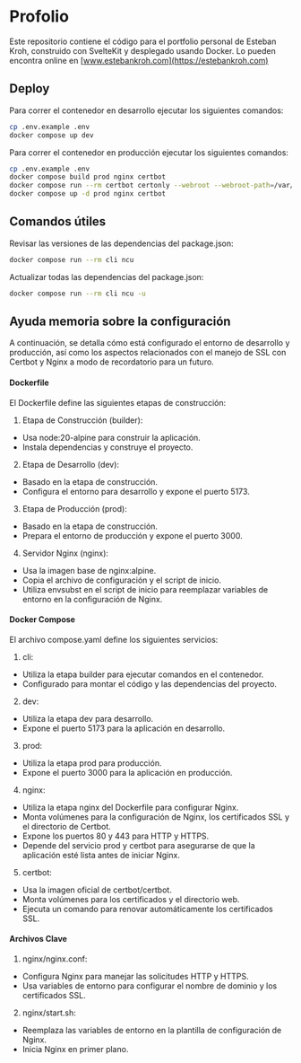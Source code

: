 # Profolio

Este repositorio contiene el código para el portfolio personal de Esteban Kroh, construido con SvelteKit y desplegado usando Docker. Lo pueden encontra online en [www.estebankroh.com](https://estebankroh.com)

## Deploy

Para correr el contenedor en desarrollo ejecutar los siguientes comandos:

```bash
cp .env.example .env
docker compose up dev
```

Para correr el contenedor en producción ejecutar los siguientes comandos:

```bash
cp .env.example .env
docker compose build prod nginx certbot
docker compose run --rm certbot certonly --webroot --webroot-path=/var/www/certbot -d $DOMAIN_NAME
docker compose up -d prod nginx certbot
```

## Comandos útiles

Revisar las versiones de las dependencias del package.json:

```bash
docker compose run --rm cli ncu
```

Actualizar todas las dependencias del package.json:

```bash
docker compose run --rm cli ncu -u
```

## Ayuda memoria sobre la configuración

A continuación, se detalla cómo está configurado el entorno de desarrollo y producción, así como los aspectos relacionados con el manejo de SSL con Certbot y Nginx a modo de recordatorio para un futuro.

#### Dockerfile
El Dockerfile define las siguientes etapas de construcción:

1. Etapa de Construcción (builder):

- Usa node:20-alpine para construir la aplicación.
- Instala dependencias y construye el proyecto.

2. Etapa de Desarrollo (dev):

- Basado en la etapa de construcción.
- Configura el entorno para desarrollo y expone el puerto 5173.

3. Etapa de Producción (prod):

- Basado en la etapa de construcción.
- Prepara el entorno de producción y expone el puerto 3000.

4. Servidor Nginx (nginx):

- Usa la imagen base de nginx:alpine.
- Copia el archivo de configuración y el script de inicio.
- Utiliza envsubst en el script de inicio para reemplazar variables de entorno en la configuración de Nginx.

#### Docker Compose
El archivo compose.yaml define los siguientes servicios:

1. cli:

- Utiliza la etapa builder para ejecutar comandos en el contenedor.
- Configurado para montar el código y las dependencias del proyecto.

2. dev:

- Utiliza la etapa dev para desarrollo.
- Expone el puerto 5173 para la aplicación en desarrollo.

3. prod:

- Utiliza la etapa prod para producción.
- Expone el puerto 3000 para la aplicación en producción.

4. nginx:

- Utiliza la etapa nginx del Dockerfile para configurar Nginx.
- Monta volúmenes para la configuración de Nginx, los certificados SSL y el directorio de Certbot.
- Expone los puertos 80 y 443 para HTTP y HTTPS.
- Depende del servicio prod y certbot para asegurarse de que la aplicación esté lista antes de iniciar Nginx.

5. certbot:

- Usa la imagen oficial de certbot/certbot.
- Monta volúmenes para los certificados y el directorio web.
- Ejecuta un comando para renovar automáticamente los certificados SSL.

#### Archivos Clave

1. nginx/nginx.conf:

- Configura Nginx para manejar las solicitudes HTTP y HTTPS.
- Usa variables de entorno para configurar el nombre de dominio y los certificados SSL.

2. nginx/start.sh:

- Reemplaza las variables de entorno en la plantilla de configuración de Nginx.
- Inicia Nginx en primer plano.
